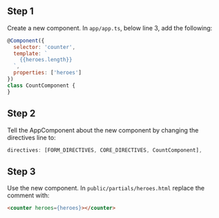 ## Step 1

Create a new component.  In `app/app.ts`, below line 3, add the following:

```js
@Component({
  selector: 'counter',
  template: `
    {{heroes.length}}
  `,
  properties: ['heroes']
})
class CountComponent {
}
```

## Step 2

Tell the AppComponent about the new component by changing the directives line to:

```js
directives: [FORM_DIRECTIVES, CORE_DIRECTIVES, CountComponent],
```

## Step 3

Use the new component.  In `public/partials/heroes.html` replace the comment with:

```html
<counter heroes={heroes}></counter>
```
